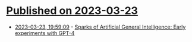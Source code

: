 # [Published on 2023-03-23](index.md)

* [2023-03-23, 19:59:09](https://lobste.rs/s/w7zmi0/sparks_artificial_general_intelligence) - [Sparks of Artificial General Intelligence: Early experiments with GPT-4](https://arxiv.org/pdf/2303.12712.pdf)
